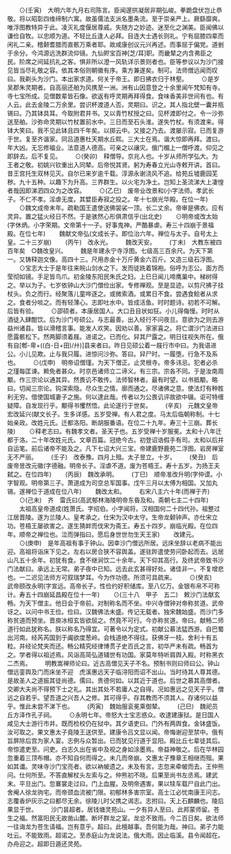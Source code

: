 <!-- { "loadSidebar": true } -->
　　⊙(壬寅)　大明六年九月右司陈言。臣闻邃拱凝居非期弘峻。拳跪盘伏岂止恭敬。将以昭彰四维缔制六寓。故虽儒法支派名墨条流。至于崇亲严上。厥繇靡爽。唯浮图教特异于此。凌灭礼度偃居尊戚。失随方之妙迹。迷至化之渊美。臣闻佛以谦俭自牧。以忠顺为道。不轻比丘逢人必拜。目连大士遇长则礼。宁有屈膝四辈而闲礼二亲。稽颡耆腊而直骸万乘者耶。故咸康创议元兴再述。而事屈于偏党。道剉于余分。今鸿源远洗群流仰镜。九仙赆宝百神[芝/耳]职。而畿辇之内含弗臣之民。阶席之间延抗礼之客。惧非所以澄一风轨详示景则者也。臣等参议以为沙门接见皆当尽礼敬之容。依其本俗则朝徽有序。乘方兼遂矣。制可。法师僧远闻而叹曰。我剃头为沙门。本出家求道。何关于帝王。即日拂衣归于林壑。
　　⊙是岁吴郡朱灵期者。自高丽还舶为风携至一洲。洲有山因意登之十余里闻午梵知有寺。寺七宝所成。见僧数辈皆石像。欲返有呼灵期再拜得食。食味香美非世间有也。有人云。此去金陵二万余里。尝识杯渡道人否。灵期曰。识之。其人指北壁一囊并瓶锡曰。乃其钵具耳。今取附君并书。又以青竹杖授之曰。见杯渡即付之。令一沙弥送至舶。沙弥命灵期以竹杖置前水中。三日而至石头淮。遂失竹杖。有须渡来。得钵大笑曰。我不见此钵且四千年矣。以掷云中。又接之乃去。渡屡示寂。已而复游于世。复至齐谐家。同吕道惠杜天期水丘熙。三大士在焉。谐大惊即再拜。渡曰。年大凶。无忘修福业。法意道人德高。可亲之以禳灾。俄门楣上一僧呼渡。仰见之即辞去。后不复见。
　　⊙(癸卯)　释僧导。京兆人也。十岁从师所学弘大。为王者之敬。初姚兴钦重出入同辇。后帝悦其贤。躬为寿春立光山寺敕开讲。首曰。昔王宫托生双林见灭。自尔已来岁逾千载。淳源永谢浇风不追。给苑丘墟鹿园芜秽。九十五种。以趣下为升高。三界群生。以火宅为净土。岂知上圣流涕大上凄惶者哉因即涕泗四众为之改容。
　　⊙(乙巳)　废帝业改景和(小字法师。孝武长子。不仁不孝。淫虐无度。其嬖臣寿寂之投之。年十七崩光华殿。在位一年)
　　⊙魏文成帝末年。疏勒国王遣使送佛袈裟一顶。长二丈余。帝审是佛衣。应有灵异。置之猛火经日不然。于是骇然心形俱肃信乎(出北史)
　　⊙明帝或改太始(字休炳。小字荣期。文帝第十一子。好事鬼神。严酷暴虐。寿三十四崩于景福殿。在位七年)
　　魏献文帝弘(文成长子。即位治六年。禅位与太子。自号太上皇。二十三岁崩)
　　(丙午)　改永光。
　　魏改天安。
　　(丁未)　大教东被四百年矣　○魏改皇兴。
　　魏是年建永宁寺浮图。七级高三百余尺。为天下第一。又铸释迦文像。高四十三。尺用赤金十万斤黄金六百斤。又造三级石浮图。
　　⊙宝志大士于是年往来皖山剑水之下。发而徒跣着锦袍。俗呼为志公。面方而莹彻如镜。手足皆鸟爪。初金陵东阳民朱氏之妇。上巳日闻儿啼鹰巢中。梯树得之。举以为子。七岁依钟山大沙门僧俭出家。专修禅观。至是显迹。以剪尺拂子挂杖头。负之而行。经聚落儿童哗逐之。或微索酒。或累日不食。尝遇食鲙者从求之。食者分啖之。而有轻薄心。志即吐水中。皆成活鱼。时时题诗。初若不可解。后皆有验。
　　⊙邵硕者。本康居国人。大口丑目状如狂。小儿得侮慢。时时从酒徒入肆酣饮。后为沙门号硕公。与志最善。出入经行不问夜旦。意欲为之则去游益州诸县。皆以滑稽言事。能发人欢笑。因劝以善。家家喜之。将亡谓沙门法进曰愿露骸松下。然两脚须着屐。进诺之。已而化。舁其尸露之。明日往视失所在。俄有自[郫-卑+((白-日+田)/廾)]县来者曰。昨日见硕公着一屐行市中曰。为我语进公。小儿见欺。止与我只履。进惊问沙弥。答曰。舁尸时。一履堕。行急不及系也。
　　⊙(戊申)　明帝诏僧瑾。为天下僧正。止灵根寺。帝多讳忌。犯者必杀之瑾每匡谏。赖免者甚众。时京邑诸师立二谛义。有三宗。宗各不同。于是汝南周颙。作三宗论以通其异。然畏讥不敢传。法师智林者。最有时望。以书抵颙。略曰。切闻三宗论。钩深索隐。尽众生之情。廓而通之。尽诸佛之意。使法灯有种胜利无穷。借使国城妻子之施。何以逮此哉。传者以为公畏讥评故欲中辍。讵可特缠疑障。自发现行乎。颙得书戄然悟。此论遂行于世矣。
　　(辛亥)　元魏文皇帝宏改延兴(献文长子。生多详感。五岁受禅。有人君之度。马太后临朝称制。十七始亲政。改姓元氏。迁都洛阳。断胡服番语。在位二十九年。寿三十三崩。葬长陵)
　　⊙释老志曰。有魏孝文者。圣天子也。五岁受禅十岁服冕。太和十八年迁都于洛。二十年改姓元氏。文章百篇。冠绝今古。初登诏诰假手有司。太和以后并自运笔。前后诸帝不能及之。凡下七诏大兴三宝。帝建鹿野鹿苑二浮图。岩房禅室无不严丽。
　　(壬子)　改泰豫。四月上殂。太子昱立。十岁。
　　(癸丑)　后废帝昱改元徽(字德融。明帝长子。淫虐不道。废为苍梧王。寿十五岁。为扬王夫弑之。在位四年)
　　(丙辰)　魏改承明。
　　(丁巳)　顺帝准改升明(字仲谟。小字智观。明帝第三子。萧道成为司空总军国事。戊午三月以太傅为相国。又加丸锡。遂禅位于道成在位八年)
　　魏改太和。
　　右宋八主六十年(而禅于齐)
　　⊙(己未)　齐　雷氏曰(高武郁林海陵明帝东昏及和。斋朝七主二十四年)
　　太祖高皇帝道成(姓萧氏。字绍伯。小字闻将。汉相国何二十四代孙。祖整过江居晋陵。遂为兰陵人。皇考承之。仕宋为汉中太守。生帝龙颡钟声。亦仕宋立功。苍梧王屡欲害之。遂生猜衅而伐宋为斋王。寿五十四岁。崩临光殿。在位四年。顺帝之禅位也。泣而弹指曰。愿后身世世勿生天王家)
　　改建元。
　　⊙(庚申)　是年高祖有事于钟山。因幸沙门僧远所居。远床坐辞以老病不能出迎。高祖将诣床下见之。左右以房合狭不容舆盖。遂驻跸遣使劳问卧起而去。远居山凡五十余年。初犹有食。食不继涧饮二十余年。天下仰其高行。及终武帝致书沙门法献曰。承远上无常。弟子夜中已知。远去此玄甚得好处。诸佳非一。不复增悲也。一二迟见法师方可叙瑞梦耳。今为作功德。所须可具疏来。
　　⊙(癸亥)　武帝颐改永明(字宣远。高帝长子。性俭约好积储库。至八亿万。金银布帛不可称计。寿五十四崩延昌殿在位十一年)
　　⊙(三十八　甲子　五二)　敕沙门法献玄畅。为天下僧主。他日会于帝前。对制称名而不坐。中兴寺僧钟对帝称贫道。武帝讶之。以问中书王俭。俭曰。汉魏佛法未盛。传记无载者。独宋魏始盛。而沙门多称贫道而预坐。晋庾冰桓玄皆欲屈之。然竟不可行。今亦称贫道。帝曰。献畅二师道行如此犹称名。朕以称名乃得宜。可著令以为定式。初献公慕法猛西游。自巴蜀出河南。经芮芮国到于阗欲度葱岭。会栈道绝不得往。获佛牙一枝。舍利十有五粒。并经论梵夹而还。畅公精究经律博贯子史百氏之言。初华严未有疏。畅首为之。学者得以祖述焉。风诣高简弘道辅世有功国。家莫年特听肩舆入殿。时称黑衣二杰焉。
　　明教嵩禅师论曰。近古高僧见天子不名。预制书则曰师曰公。钟山僧远銮舆及门而床坐不迎　虎溪惠远天子临浔阳而诏不出山。当时待其人尊其德。是故圣人之道振其徒尚德。儒曰。贵德何如。以其近于道也。后世之慕其高僧者。交卿大夫尚不得预下士之礼。其出其处不若庸人之自得。况如惠远之见天子乎。僧远之自若乎。望吾道之兴吾人之修。其可得乎。存其教而不须其人。存诸何以益乎。惟此未尝不涕下也。
　　(丙寅)　魏始服衮冕乘御辇。
　　(己巳)　魏祀员丘方泽作孔子祠。
　　⊙永明七年。帝怒大士宝志惑众。收逮建康狱。是日国人咸见大士游行市井。既而检校仍在狱中。其夕语吏曰。门外有两舆食。金钵盛饭。汝可取之。果文惠太子竟陵王送供至。建康令吕文显以闻。帝悔谢迎至禁中。俄有旨屏除后宫为家人宴。志例与众暂出。已而犹见行道于显阳。殿比丘七辈徒其后。帝惊遣吏至。问吏。白志久出在省中及视之身如涂墨焉。帝益神敬之。后在华林园忽重着三顶布帽。亦不知自何而得之。未几而帝崩。文惠太子豫章王相继而殂。果如其谶。灵味寺沙门宝亮者。欲以衲帔遗之。未及有言。志忽来牵帔而去。王仲熊问。仕何所至。不答直解杖头左索与之。仲熊初不晓。后果至尚书左丞焉。建武末。平旦出门。忽褰裳走过曰。门上血腥。及明帝遇害。果以犊车载尸自此门出。舍阉人徐龙驹宅。而帝颈血流被门限。初郁林多害宗室。高士江必忧南康王问志。志覆香炉灰示之曰都尽无余。徐陵儿时父携之谒志。志拊曰。天上石麒麟也。陵后果显于世。
　　沙门昙超者。居钱塘灵苑山。一夕有异人至曰。此邦蒙师留。苍生之福。然富阳民无故凿山麓。断坏群龙之室。龙忿不致雨。今二百日矣。欲法师一往诲龙为苍生请福。岂有意乎。超曰。此檀越事。吾何能为哉。神曰。弟子力能吐云。不能致雨。超诺之。至赤庭山为龙说法。俄大雨。因止临溪。县令闻超在。办舟迎之。超即日遁还灵苑。
